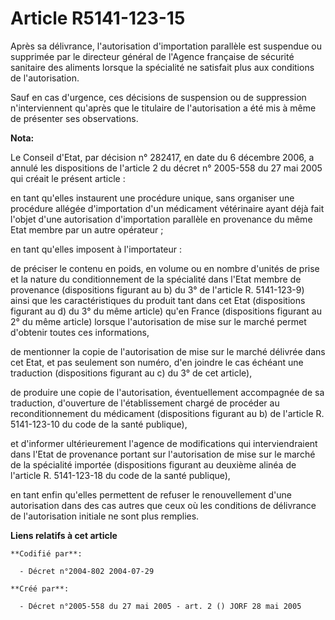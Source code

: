 # Article R5141-123-15

Après sa délivrance, l'autorisation d'importation parallèle est suspendue ou supprimée par le directeur général de l'Agence
française de sécurité sanitaire des aliments lorsque la spécialité ne satisfait plus aux conditions de l'autorisation.

Sauf en cas d'urgence, ces décisions de suspension ou de suppression n'interviennent qu'après que le titulaire de
l'autorisation a été mis à même de présenter ses observations.

**Nota:**

Le Conseil d'Etat, par décision n° 282417, en date du 6 décembre 2006, a annulé les dispositions de l'article 2 du décret n°
2005-558 du 27 mai 2005 qui créait le présent article :

en tant qu'elles instaurent une procédure unique, sans organiser une procédure allégée d'importation d'un médicament
vétérinaire ayant déjà fait l'objet d'une autorisation d'importation parallèle en provenance du même Etat membre par un autre
opérateur ; 

en tant qu'elles imposent à l'importateur : 

de préciser le contenu en poids, en volume ou en nombre d'unités de prise et la nature du conditionnement de la spécialité
dans l'Etat membre de provenance (dispositions figurant au b) du 3° de l'article R. 5141-123-9) ainsi que les
caractéristiques du produit tant dans cet Etat (dispositions figurant au d) du 3° du même article) qu'en France (dispositions
figurant au 2° du même article) lorsque l'autorisation de mise sur le marché permet d'obtenir toutes ces informations, 

de mentionner la copie de l'autorisation de mise sur le marché délivrée dans cet Etat, et pas seulement son numéro, d'en
joindre le cas échéant une traduction (dispositions figurant au c) du 3° de cet article), 

de produire une copie de l'autorisation, éventuellement accompagnée de sa traduction, d'ouverture de l'établissement chargé
de procéder au reconditionnement du médicament (dispositions figurant au b) de l'article R. 5141-123-10 du code de la santé
publique), 

et d'informer ultérieurement l'agence de modifications qui interviendraient dans l'Etat de provenance portant sur
l'autorisation de mise sur le marché de la spécialité importée (dispositions figurant au deuxième alinéa de l'article R.
5141-123-18 du code de la santé publique), 

en tant enfin qu'elles permettent de refuser le renouvellement d'une autorisation dans des cas autres que ceux où les
conditions de délivrance de l'autorisation initiale ne sont plus remplies.

**Liens relatifs à cet article**

	**Codifié par**:

	  - Décret n°2004-802 2004-07-29

	**Créé par**:

	  - Décret n°2005-558 du 27 mai 2005 - art. 2 () JORF 28 mai 2005
